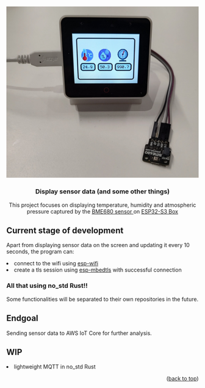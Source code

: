 <a name="readme-top"></a>

<br />
<div align="center">
  <a href="https://github.com/sambenko/display-sensor-data">
    <img src="images/display_sensor_data.jpg" alt="Sensor data displayed" width="556.35" height="449.36">
  </a>

<h3 align="center">Display sensor data (and some other things)</h3>

  <p align="center">
    This project focuses on displaying temperature, humidity and atmospheric pressure captured by the <a href="https://shop.pimoroni.com/products/bme680-breakout?variant=12491552129107"> BME680 sensor </a> on <a href="https://github.com/espressif/esp-box/"> ESP32-S3 Box </a>
  </p>
</div>

## Current stage of development

Apart from displaying sensor data on the screen and updating it every 10 seconds, the program can:
  <li> connect to the wifi using <a href="https://github.com/esp-rs/esp-wifi">esp-wifi</a></li>
  <li>create a tls session using <a href="https://github.com/esp-rs/esp-mbedtls">esp-mbedtls</a> with successful connection</li>
  
<h3> All that using no_std Rust!! </h3>
  
Some functionalities will be separated to their own repositories in the future.

## Endgoal

Sending sensor data to AWS IoT Core for further analysis.

## WIP

<li>lightweight MQTT in no_std Rust</li>


<p align="right">(<a href="#readme-top">back to top</a>)</p>


